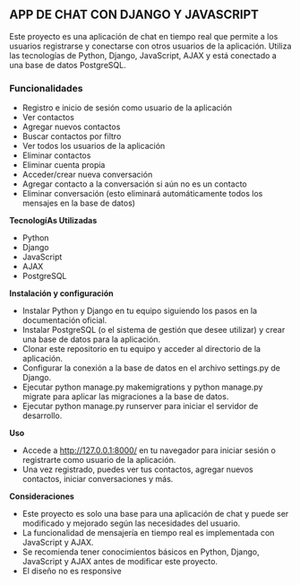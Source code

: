 ## APP DE CHAT CON DJANGO Y JAVASCRIPT

Este proyecto es una aplicación de chat en tiempo real que permite a los usuarios registrarse y conectarse con otros usuarios de la aplicación. Utiliza las tecnologías de Python, Django, JavaScript, AJAX y está conectado a una base de datos PostgreSQL.

### Funcionalidades

- Registro e inicio de sesión como usuario de la aplicación
- Ver contactos
- Agregar nuevos contactos
- Buscar contactos por filtro
- Ver todos los usuarios de la aplicación
- Eliminar contactos
- Eliminar cuenta propia
- Acceder/crear nueva conversación
- Agregar contacto a la conversación si aún no es un contacto
- Eliminar conversación (esto eliminará automáticamente todos los mensajes en la base de datos)

**TecnologíAs Utilizadas**

- Python
- Django
- JavaScript
- AJAX
- PostgreSQL

**Instalación y configuración**

- Instalar Python y Django en tu equipo siguiendo los pasos en la documentación oficial.
- Instalar PostgreSQL (o el sistema de gestión que desee utilizar) y crear una base de datos para la aplicación. 
- Clonar este repositorio en tu equipo y acceder al directorio de la aplicación.
- Configurar la conexión a la base de datos en el archivo settings.py de Django.
- Ejecutar python manage.py makemigrations y python manage.py migrate para aplicar las migraciones a la base de datos.
- Ejecutar python manage.py runserver para iniciar el servidor de desarrollo.

**Uso**

- Accede a http://127.0.0.1:8000/ en tu navegador para iniciar sesión o registrarte como usuario de la aplicación.
- Una vez registrado, puedes ver tus contactos, agregar nuevos contactos, iniciar conversaciones y más.

**Consideraciones**

- Este proyecto es solo una base para una aplicación de chat y puede ser modificado y mejorado según las necesidades del usuario.
- La funcionalidad de mensajería en tiempo real es implementada con JavaScript y AJAX.
- Se recomienda tener conocimientos básicos en Python, Django, JavaScript y AJAX antes de modificar este proyecto.
- El diseño no es responsive